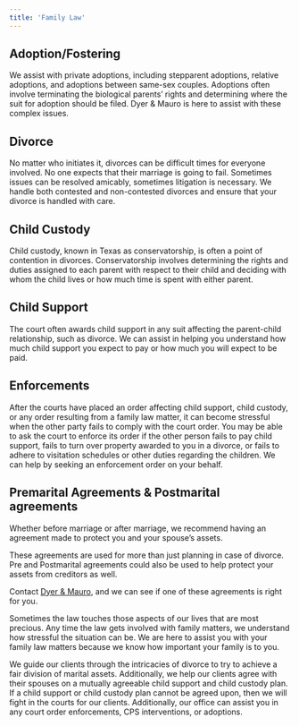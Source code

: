 ```yaml
---
title: 'Family Law'
---
```


## Adoption/Fostering

We assist with private adoptions, including stepparent adoptions, relative adoptions, and adoptions between same-sex couples. Adoptions often involve terminating the biological parents’ rights and determining where the suit for adoption should be filed. Dyer & Mauro is here to assist with these complex issues.

## Divorce

No matter who initiates it, divorces can be difficult times for everyone involved. No one expects that their marriage is going to fail. Sometimes issues can be resolved amicably, sometimes litigation is necessary. We handle both contested and non-contested divorces and ensure that your divorce is handled with care.

## Child Custody

Child custody, known in Texas as conservatorship, is often a point of contention in divorces. Conservatorship involves determining the rights and duties assigned to each parent with respect to their child and deciding with whom the child lives or how much time is spent with either parent.

## Child Support

The court often awards child support in any suit affecting the parent-child relationship, such as divorce. We can assist in helping you understand how much child support you expect to pay or how much you will expect to be paid.

## Enforcements

After the courts have placed an order affecting child support, child custody, or any order resulting from a family law matter, it can become stressful when the other party fails to comply with the court order. You may be able to ask the court to enforce its order if the other person fails to pay child support, fails to turn over property awarded to you in a divorce, or fails to adhere to visitation schedules or other duties regarding the children. We can help by seeking an enforcement order on your behalf.

## Premarital Agreements & Postmarital agreements

Whether before marriage or after marriage, we recommend having an agreement made to protect you and your spouse’s assets.

These agreements are used for more than just planning in case of divorce. Pre and Postmarital agreements could also be used to help protect your assets from creditors as well.

Contact [Dyer & Mauro](/contact), and we can see if one of these agreements is right for you.

Sometimes the law touches those aspects of our lives that are most precious. Any time the law gets involved with family matters, we understand how stressful the situation can be. We are here to assist you with your family law matters because we know how important your family is to you.

We guide our clients through the intricacies of divorce to try to achieve a fair division of marital assets. Additionally, we help our clients agree with their spouses on a mutually agreeable child support and child custody plan. If a child support or child custody plan cannot be agreed upon, then we will fight in the courts for our clients. Additionally, our office can assist you in any court order enforcements, CPS interventions, or adoptions.
